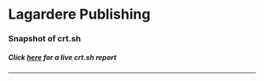 # Lagardere Publishing
### Snapshot of crt.sh
##### Click [here](https://crt.sh/?q=AE3D78B2F651BE6F52011FAACE40287CBD17FD6A86EC1A3B6B8A86640A6AD250) for a live crt.sh report

---
